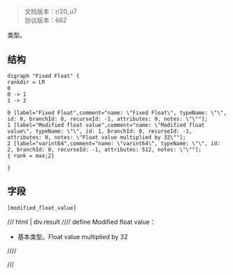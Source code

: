 # <!-- md:samp Fixed Float -->

> 文档版本：r/20_u7<br/>协议版本：662

<!-- md:samp Fixed Float -->类型。

## 结构

```viz
digraph "Fixed Float" {
rankdir = LR
0
0 -> 1
1 -> 2

0 [label="Fixed Float",comment="name: \"Fixed Float\", typeName: \"\", id: 0, branchId: 0, recurseId: -1, attributes: 0, notes: \"\""];
1 [label="Modified float value",comment="name: \"Modified float value\", typeName: \"\", id: 1, branchId: 0, recurseId: -1, attributes: 0, notes: \"Float value multiplied by 32\""];
2 [label="varint64",comment="name: \"varint64\", typeName: \"\", id: 2, branchId: 0, recurseId: -1, attributes: 512, notes: \"\""];
{ rank = max;2}

}

```

## 字段

```title='Fixed Float'
[modified_float_value]
```

/// html | div.result
//// define
Modified float value：<!-- md:samp varint64 -->

- 基本类型。Float value multiplied by 32


////

///

